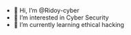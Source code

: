- 👋 Hi, I’m @Ridoy-cyber
- 👀 I’m interested in Cyber Security
- 🌱 I’m currently learning ethical hacking

<!---
Ridoy-cyber/Ridoy-cyber is a ✨ special ✨ repository because its `README.md` (this file) appears on your GitHub profile.
You can click the Preview link to take a look at your changes.
--->
